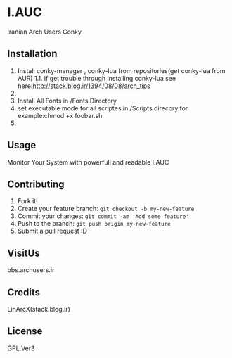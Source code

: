 # I.AUC
Iranian Arch Users Conky
## Installation
1. Install conky-manager , conky-lua from repositories(get conky-lua from AUR)
1.1. if get trouble through installing conky-lua see here:http://stack.blog.ir/1394/08/08/arch_tips
2.
3. Install All Fonts in /Fonts Directory
4. set executable mode for all scriptes in /Scripts direcory.for example:chmod +x foobar.sh
5. 
## Usage
Monitor Your System with powerfull and readable I.AUC
## Contributing
1. Fork it!
2. Create your feature branch: `git checkout -b my-new-feature`
3. Commit your changes: `git commit -am 'Add some feature'`
4. Push to the branch: `git push origin my-new-feature`
5. Submit a pull request :D


## VisitUs
bbs.archusers.ir
## Credits
LinArcX(stack.blog.ir)
## License
GPL.Ver3
